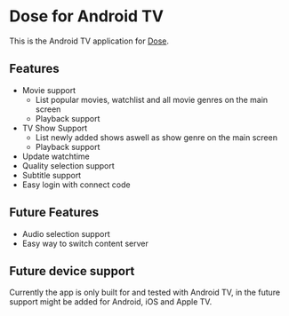 # Dose for Android TV
This is the Android TV application for [Dose](https://github.com/GustavPS/Dose).

## Features
 * Movie support
   * List popular movies, watchlist and all movie genres on the main screen
   * Playback support
 * TV Show Support
   * List newly added shows aswell as show genre on the main screen
   * Playback support
 * Update watchtime
 * Quality selection support
 * Subtitle support
 * Easy login with connect code

## Future Features
 * Audio selection support
 * Easy way to switch content server

## Future device support
Currently the app is only built for and tested with Android TV, in the future support might be added for Android, iOS and Apple TV.
